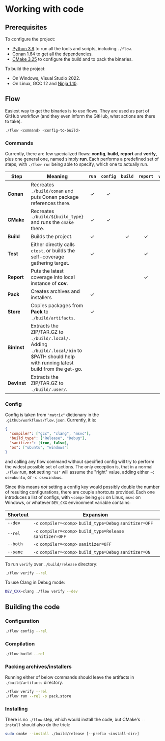 # Working with code

## Prerequisites

To configure the project:
- [Python 3.8](https://www.python.org/) to run all the tools and scripts, including `./flow`.
- [Conan 1.64](https://conan.io/) to get all the dependencies.
- [CMake 3.25](https://cmake.org/) to configure the build and to pack the binaries.

To build the project:
- On Windows, Visual Studio 2022.
- On Linux, GCC 12 and [Ninja 1.10](https://ninja-build.org/).

## Flow

Easiest way to get the binaries is to use flows. They are used as part of GitHub workflow (and they even inform the GitHub, what actions are there to take).

```sh
./flow <command> <config-to-build>
```

### Commands
Currently, there are few specialized flows: **config**, **build**, **report** and **verify**, plus one general one, named simply **run**. Each performs a predefined set of steps, with `./flow run` being able to specify, which one to actually run.

|Step|Meaning|`run`|`config`|`build`|`report`|`verify`|
|-|-|:-:|:-:|:-:|:-:|:-:|
|**Conan**|Recreates `./build/conan` and puts Conan package references there.|✓|✓||||
|**CMake**|Recreates `./build/${build_type}` and runs the `cmake` there.|✓|✓||||
|**Build**|Builds the project.|✓||✓|✓|✓|
|**Test**|Either directly calls `ctest`, or builds the self-coverage gathering target.|✓|||✓|✓|
|**Report**|Puts the latest coverage into local instance of **cov**.||||✓|✓|
|**Pack**|Creates archives and installers|✓||||✓|
|**Store**|Copies packages from **Pack** to `./build/artifacts`.|✓||||✓|
|**BinInst**|Extracts the ZIP/TAR.GZ to `./build/.local/`. Adding `./build/.local/bin` to $PATH should help with running latest build from the get-go.|||||✓|
|**DevInst**|Extracts the ZIP/TAR.GZ to `./build/.user/`.|||||✓|

### Config

Config is taken from `"matrix"` dictionary in the `.github/workflows/flow.json`. Currently, it is:

```json
{
  "compiler": ["gcc", "clang", "msvc"],
  "build_type": ["Release", "Debug"],
  "sanitizer": [true, false],
  "os": ["ubuntu", "windows"]
}
```

and calling any flow command without specified config will try to perform the widest possible set of actions. The only exception is, that in a normal `./flow` run, **not** setting `"os"` will assume the "right" value, adding either `-c os=ubuntu`, or `-c os=windows`.

Since this means _not_ setting a config key would possibly double the number of resulting configurations, there are couple shortcuts provided. Each one introduces a list of configs, with `<comp>` being `gcc` on Linux, `msvc` on Windows, or whatever `DEV_CXX` environment variable contains:

|Shortcut|Expansion|
|--------|---------|
|`--dev`|`-c` `compiler=<comp>` `build_type=Debug` `sanitizer=OFF`|
|`--rel`|`-c` `compiler=<comp>` `build_type=Release` `sanitizer=OFF`|
|`--both`|`-c` `compiler=<comp>` `sanitizer=OFF`|
|`--sane`|`-c` `compiler=<comp>` `build_type=Debug` `sanitizer=ON`|

To run `verify` over `./build/release` directory:
```sh
./flow verify --rel
```

To use Clang in Debug mode:
```sh
DEV_CXX=clang ./flow verify --dev
```

## Building the code

### Configuration

```sh
./flow config --rel
```

### Compilation

```sh
./flow build --rel
```

### Packing archives/installers

Running either of below commands should leave the artifacts in `./build/artifacts` directory.
```sh
./flow verify --rel
./flow run --rel -s pack,store
```

### Installing

There is no `./flow` step, which would install the code, but CMake's `--install` should also do the trick:

```sh
sudo cmake --install ./build/release [--prefix <install-dir>]
```
